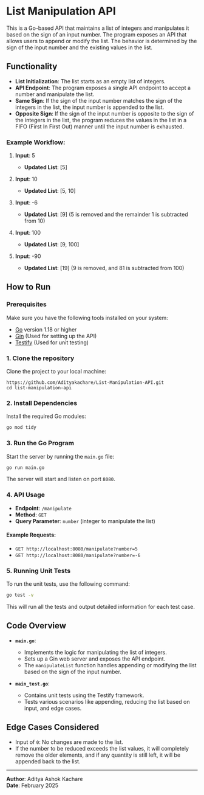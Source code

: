 # List Manipulation API

This is a Go-based API that maintains a list of integers and manipulates it based on the sign of an input number. The program exposes an API that allows users to append or modify the list. The behavior is determined by the sign of the input number and the existing values in the list.

## Functionality

- **List Initialization**: The list starts as an empty list of integers.
- **API Endpoint**: The program exposes a single API endpoint to accept a number and manipulate the list.
- **Same Sign**: If the sign of the input number matches the sign of the integers in the list, the input number is appended to the list.
- **Opposite Sign**: If the sign of the input number is opposite to the sign of the integers in the list, the program reduces the values in the list in a FIFO (First In First Out) manner until the input number is exhausted.

### Example Workflow:

1. **Input**: 5 
   - **Updated List**: [5]

2. **Input**: 10
   - **Updated List**: [5, 10]

3. **Input**: -6
   - **Updated List**: [9] 
   (5 is removed and the remainder 1 is subtracted from 10)

4. **Input**: 100
   - **Updated List**: [9, 100]

5. **Input**: -90
   - **Updated List**: [19]
   (9 is removed, and 81 is subtracted from 100)

## How to Run

### Prerequisites

Make sure you have the following tools installed on your system:
- [Go](https://golang.org/dl/) version 1.18 or higher
- [Gin](https://github.com/gin-gonic/gin) (Used for setting up the API)
- [Testify](https://github.com/stretchr/testify) (Used for unit testing)

### 1. Clone the repository

Clone the project to your local machine:
```
https://github.com/Adityakachare/List-Manipulation-API.git
cd list-manipulation-api
```

### 2. Install Dependencies

Install the required Go modules:
```bash
go mod tidy
```

### 3. Run the Go Program

Start the server by running the `main.go` file:
```bash
go run main.go
```

The server will start and listen on port `8080`.

### 4. API Usage

- **Endpoint**: `/manipulate`
- **Method**: `GET`
- **Query Parameter**: `number` (integer to manipulate the list)

#### Example Requests:
- `GET http://localhost:8080/manipulate?number=5`
- `GET http://localhost:8080/manipulate?number=-6`

### 5. Running Unit Tests

To run the unit tests, use the following command:

```bash
go test -v
```

This will run all the tests and output detailed information for each test case.

## Code Overview

- **`main.go`**:
  - Implements the logic for manipulating the list of integers.
  - Sets up a Gin web server and exposes the API endpoint.
  - The `manipulateList` function handles appending or modifying the list based on the sign of the input number.
  
- **`main_test.go`**:
  - Contains unit tests using the Testify framework.
  - Tests various scenarios like appending, reducing the list based on input, and edge cases.

## Edge Cases Considered

- Input of `0`: No changes are made to the list.
- If the number to be reduced exceeds the list values, it will completely remove the older elements, and if any quantity is still left, it will be appended back to the list.

---

**Author**: Aditya Ashok Kachare  
**Date**: February 2025  
